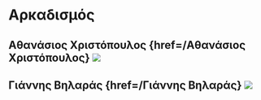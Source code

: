 # Αρκαδισμός


## Αθανάσιος Χριστόπουλος {href=/Αθανάσιος Χριστόπουλος} ![](https://iiif.juncture-digital.org/thumbnail/wc:Zakynthos_flora_(35743858522).jpg)


## Γιάννης Βηλαράς {href=/Γιάννης Βηλαράς} ![](https://iiif.juncture-digital.org/thumbnail/wc:Zakynthos_flora_(35743858522).jpg)

